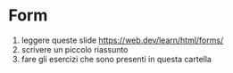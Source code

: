 # Form

1. leggere queste slide https://web.dev/learn/html/forms/
2. scrivere un piccolo riassunto
3. fare gli esercizi che sono presenti in questa cartella

